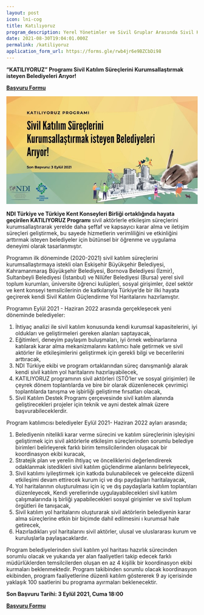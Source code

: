 ```yaml
---
layout: post
icon: lni-cog
title: Katılıyoruz
program_description: Yerel Yönetimler ve Sivil Gruplar Arasında Sivil Katılımı Geliştirme Programı
date: 2021-08-30T19:04:01.000Z
permalink: /katiliyoruz
application_form_url: https://forms.gle/rwb4jr6e9BZCbDi98
---
```

**“KATILIYORUZ” Programı Sivil Katılım Süreçlerini Kurumsallaştırmak isteyen Belediyeleri Arıyor!**

**[Başvuru Formu](https://forms.gle/rwb4jr6e9BZCbDi98)**



![](/assets/uploads/basvuru.jpg)



**NDI Türkiye ve Türkiye Kent Konseyleri Birliği ortaklığında hayata geçirilen KATILIYORUZ Programı** sivil aktörlerle etkileşim süreçlerini kurumsallaştırarak yerelde  daha şeffaf ve kapsayıcı karar alma ve  iletişim  süreçleri geliştirmek, bu sayede hizmetlerin verimliliğini ve etkinliğini arttırmak isteyen belediyeler için bütünsel bir öğrenme ve uygulama deneyimi olarak tasarlanmıştır.



Programın ilk döneminde (2020-2021) sivil katılım süreçlerini kurumsallaştırmaya istekli olan Eskişehir Büyükşehir Belediyesi, Kahramanmaraş Büyükşehir Belediyesi, Bornova Belediyesi (İzmir), Sultanbeyli Belediyesi (İstanbul) ve Nilüfer Belediyesi (Bursa) yerel sivil toplum kurumları, üniversite öğrenci kulüpleri, sosyal girişimler, özel sektör ve kent konseyi temsilcilerinin de katkılarıyla Türkiye’de bir ilki hayata geçirerek kendi Sivil Katılım Güçlendirme Yol Haritalarını hazırlamıştır.



Programın Eylül 2021 - Haziran 2022 arasında gerçekleşecek yeni döneminde belediyeler:

1. İhtiyaç analizi ile sivil katılım konusunda kendi kurumsal kapasitelerini, iyi oldukları ve geliştirmeleri gereken alanları saptayacak,
2. Eğitimleri, deneyim paylaşım buluşmaları, iyi örnek webinarlarına katılarak karar alma mekanizmalarını katılımcı hale getirmek ve sivil aktörler ile etkileşimlerini geliştirmek için gerekli bilgi ve becerilerini arttıracak,
3. NDI Türkiye ekibi ve program ortaklarından süreç danışmanlığı alarak kendi sivil katılım yol haritalarını hazırlayabilecek,
4. KATILIYORUZ programının sivil aktörleri (STÖ’ler ve sosyal girişimler) ile çeyrek dönem toplantılarda ve bire bir olarak düzenlenecek çevrimiçi toplantılarda tanışma ve işbirliği geliştirme fırsatları olacak, 
5. Sivil Katılım Destek Programı çerçevesinde sivil katılım alanında geliştirecekleri projeler 
   için teknik ve ayni destek almak üzere başvurabileceklerdir.



Program katılımcısı belediyeler Eylül 2021- Haziran 2022 ayları arasında;

1. Belediyenin nitelikli karar verme sürecini ve katılım süreçlerinin işleyişini geliştirmek için sivil aktörlerle etkileşim süreçlerinden sorumlu belediye birimleri belirleyerek farklı birim temsilcilerinden oluşacak bir koordinasyon ekibi kuracak, 
2. Stratejik plan ve yerelin ihtiyaç ve önceliklerini değerlendirerek odaklanmak istedikleri sivil katılım güçlendirme alanlarını belirleyecek,
3. Sivil katılımı iyileştirmek için katkıda bulunabilecek ve gelecekte düzenli etkileşimi devam ettirecek kurum içi ve dışı paydaşları haritalayacak,
4. Yol haritalarının oluşturulması için iç ve dış paydaşlarla katılım toplantıları düzenleyecek,
   Kendi yerellerinde uygulayabilecekleri sivil katılım çalışmalarında iş birliği yapabilecekleri sosyal girişimler ve sivil toplum örgütleri ile tanışacak,
5. Sivil katılım yol haritalarını oluşturarak sivil aktörlerin belediyenin karar alma süreçlerine etkin bir biçimde dahil edilmesini ı kurumsal hale getirecek,
6. Hazırladıkları yol haritalarını sivil aktörler, ulusal ve uluslararası kurum ve kuruluşlarla paylaşacaklardır.



Program belediyelerinden sivil katılım yol haritası hazırlık sürecinden sorumlu olacak ve yukarıda yer alan faaliyetleri takip edecek farklı müdürlüklerden temsilcilerden oluşan en az 4 kişilik bir koordinasyon ekibi kurmaları beklenmektedir. Program takibinden sorumlu olacak koordinasyon ekibinden, program faaliyetlerine düzenli katılım göstererek 9 ay içerisinde yaklaşık 100 saatlerini bu programa ayırmaları beklenecektir.



**Son Başvuru Tarihi: 3 Eylül 2021, Cuma 18:00**[](https://forms.gle/rwb4jr6e9BZCbDi98)

**[Başvuru Formu](https://forms.gle/rwb4jr6e9BZCbDi98)**